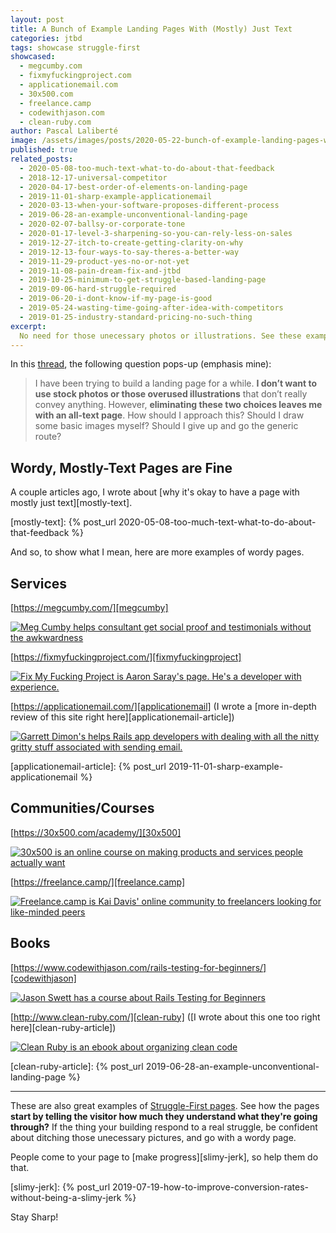 ```yaml
---
layout: post
title: A Bunch of Example Landing Pages With (Mostly) Just Text
categories: jtbd
tags: showcase struggle-first
showcased:
  - megcumby.com
  - fixmyfuckingproject.com
  - applicationemail.com
  - 30x500.com
  - freelance.camp
  - codewithjason.com
  - clean-ruby.com
author: Pascal Laliberté
image: /assets/images/posts/2020-05-22-bunch-of-example-landing-pages-with-mostly-just-text.jpg
published: true
related_posts:
  - 2020-05-08-too-much-text-what-to-do-about-that-feedback
  - 2018-12-17-universal-competitor
  - 2020-04-17-best-order-of-elements-on-landing-page
  - 2019-11-01-sharp-example-applicationemail
  - 2020-03-13-when-your-software-proposes-different-process
  - 2019-06-28-an-example-unconventional-landing-page
  - 2020-02-07-ballsy-or-corporate-tone
  - 2020-01-17-level-3-sharpening-so-you-can-rely-less-on-sales
  - 2019-12-27-itch-to-create-getting-clarity-on-why
  - 2019-12-13-four-ways-to-say-theres-a-better-way
  - 2019-11-29-product-yes-no-or-not-yet
  - 2019-11-08-pain-dream-fix-and-jtbd
  - 2019-10-25-minimum-to-get-struggle-based-landing-page
  - 2019-09-06-hard-struggle-required
  - 2019-06-20-i-dont-know-if-my-page-is-good
  - 2019-05-24-wasting-time-going-after-idea-with-competitors
  - 2019-01-25-industry-standard-pricing-no-such-thing
excerpt:
  No need for those unecessary photos or illustrations. See these examples pages I'm listing, they're mostly just text, and they work just fine. Make that wordy, Struggle-First page!
---
```


In this [thread][thread], the following question pops-up (emphasis mine):

> I have been trying to build a landing page for a while. **I don’t want to use stock photos or those overused illustrations** that don’t really convey anything. However, **eliminating these two choices leaves me with an all-text page**. How should I approach this? Should I draw some basic images myself? Should I give up and go the generic route?

## Wordy, Mostly-Text Pages are Fine

A couple articles ago, I wrote about [why it's okay to have a page with mostly just text][mostly-text].

[thread]: https://www.indiehackers.com/post/building-a-landing-page-without-images-0f5a1ec817
[mostly-text]: {% post_url 2020-05-08-too-much-text-what-to-do-about-that-feedback %}

And so, to show what I mean, here are more examples of wordy pages.

## Services

[https://megcumby.com/][megcumby]

[![Meg Cumby helps consultant get social proof and testimonials without the awkwardness](/assets/images/posts/2020-05-22-bunch-of-example-landing-pages-with-mostly-just-text-01.jpg)][megcumby]

[https://fixmyfuckingproject.com/][fixmyfuckingproject]

[![Fix My Fucking Project is Aaron Saray's page. He's a developer with experience.](/assets/images/posts/2020-05-22-bunch-of-example-landing-pages-with-mostly-just-text-02.jpg)][fixmyfuckingproject]

[https://applicationemail.com/][applicationemail] (I wrote a [more in-depth review of this site right here][applicationemail-article])

[![Garrett Dimon's helps Rails app developers with dealing with all the nitty gritty stuff associated with sending email.](/assets/images/posts/2020-05-22-bunch-of-example-landing-pages-with-mostly-just-text-03.jpg)][applicationemail]

[megcumby]: https://megcumby.com/
[fixmyfuckingproject]: https://fixmyfuckingproject.com/
[applicationemail]: https://applicationemail.com/
[applicationemail-article]: {% post_url 2019-11-01-sharp-example-applicationemail %}

## Communities/Courses

[https://30x500.com/academy/][30x500]

[![30x500 is an online course on making products and services people actually want](/assets/images/posts/2020-05-22-bunch-of-example-landing-pages-with-mostly-just-text-04.jpg)][30x500]

[https://freelance.camp/][freelance.camp]

[![Freelance.camp is Kai Davis' online community to freelancers looking for like-minded peers](/assets/images/posts/2020-05-22-bunch-of-example-landing-pages-with-mostly-just-text-05.jpg)][freelance.camp]

[30x500]: https://30x500.com/academy/
[freelance.camp]: https://freelance.camp/

## Books

[https://www.codewithjason.com/rails-testing-for-beginners/][codewithjason]

[![Jason Swett has a course about Rails Testing for Beginners](/assets/images/posts/2020-05-22-bunch-of-example-landing-pages-with-mostly-just-text-06.jpg)][codewithjason]

[http://www.clean-ruby.com/][clean-ruby] ([I wrote about this one too right here][clean-ruby-article])

[![Clean Ruby is an ebook about organizing clean code](/assets/images/posts/2020-05-22-bunch-of-example-landing-pages-with-mostly-just-text-07.jpg)][clean-ruby]

[codewithjason]: https://www.codewithjason.com/rails-testing-for-beginners/
[clean-ruby]: http://www.clean-ruby.com/
[clean-ruby-article]: {% post_url 2019-06-28-an-example-unconventional-landing-page %}

---

These are also great examples of [Struggle-First pages](/struggle-first). See how the pages **start by telling the visitor how much they understand what they're going through?** If the thing your building respond to a real struggle, be confident about ditching those unecessary pictures, and go with a wordy page.

People come to your page to [make progress][slimy-jerk], so help them do that.

[slimy-jerk]: {% post_url 2019-07-19-how-to-improve-conversion-rates-without-being-a-slimy-jerk %}

Stay Sharp!
